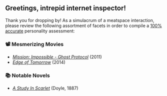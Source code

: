 ## Greetings, intrepid internet inspector!
Thank you for dropping by! As a simulacrum of a meatspace interaction, please review the following assortment of facets in order to compile a <ins>100% accurate</ins> personality assessment:

### 📽️ Mesmerizing Movies
- [*Mission: Impossible - Ghost Protocol*](https://www.themoviedb.org/movie/56292-mission-impossible-ghost-protocol) (2011)
- [*Edge of Tomorrow*](https://www.themoviedb.org/movie/137113-edge-of-tomorrow) (2014)

### 📚 Notable Novels
- [*A Study In Scarlet*](https://standardebooks.org/ebooks/arthur-conan-doyle/a-study-in-scarlet) (Doyle, 1887)
